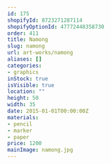 ```yaml
---
id: 175
shopifyId: 8723271287114
shopifyOptionId: 47772448358730
order: 411
title: Namong
slug: namong
url: art-works/namong
aliases: []
categories:
- graphics
inStock: true
isVisible: true
location: ""
height: 50
width: 35
date: 2015-01-01T00:00:00Z
materials:
- pencil
- marker
- paper
price: 1200
mainImage: namong.jpg
---
```

